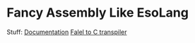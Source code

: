 # Fancy Assembly Like EsoLang

Stuff:
  <a href='DOCS'>Documentation</a>
  <a href='main.py'>Falel to C transpiler</a>
